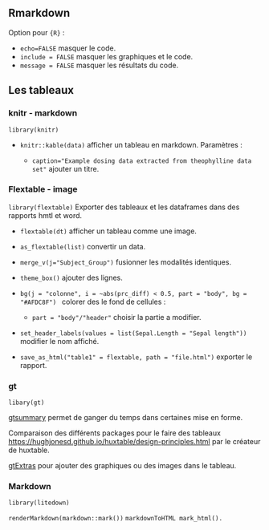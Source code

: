 ## Rmarkdown

Option pour `{R}` :

* `echo=FALSE` masquer le code.
* `include = FALSE` masquer les graphiques et le code.
* `message = FALSE` masquer les résultats du code.

## Les tableaux

### knitr - markdown

`library(knitr)`

* `knitr::kable(data)` afficher un tableau en markdown. Paramètres :

	* `caption="Example dosing data extracted from theophylline data set"` ajouter un titre.

### Flextable - image

`library(flextable)` Exporter des tableaux et les dataframes dans des rapports hmtl et word.

* `flextable(dt)` afficher un tableau comme une image.
* `as_flextable(list)` convertir un data.

* `merge_v(j="Subject_Group")` fusionner les modalités identiques.
* `theme_box()` ajouter des lignes.

* `bg(j = "colonne", i = ~abs(prc_diff) < 0.5, part = "body", bg = "#AFDC8F") ` colorer des le fond de cellules :

	* `part = "body"/"header"` choisir la partie a modifier. 

* `set_header_labels(values = list(Sepal.Length = "Sepal length"))` modifier le nom affiché.

* `save_as_html("table1" = flextable, path = "file.html")` exporter le rapport.

### gt

`libary(gt)`

[gtsummary](https://www.danieldsjoberg.com/gtsummary/) permet de ganger du temps dans certaines mise en forme. 

Comparaison des différents packages pour le faire des tableaux https://hughjonesd.github.io/huxtable/design-principles.html par le créateur de huxtable.

[gtExtras](https://jthomasmock.github.io/gtExtras/index.html) pour ajouter des graphiques ou des images dans le tableau.

### Markdown 

`library(litedown)`

`renderMarkdown(markdown::mark())`
`markdownToHTML mark_html().`
